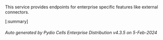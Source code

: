 






This service provides endpoints for enterprise specific features like external connectors.

[:summary]

###### Auto generated by Pydio Cells Enterprise Distribution v4.3.5 on 5-Feb-2024
